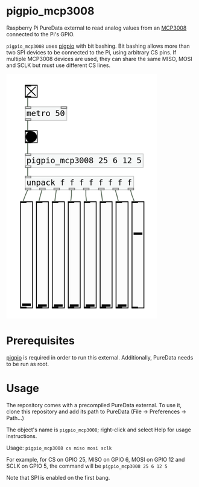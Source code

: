# pigpio_mcp3008
Raspberry Pi PureData external to read analog values from an [MCP3008](https://www.microchip.com/en-us/product/MCP3008) connected to the Pi's GPIO. 

`pigpio_mcp3008` uses [pigpio](https://abyz.me.uk/rpi/pigpio/) with bit bashing. Bit bashing allows more than two SPI devices to be connected to the Pi, using arbitrary CS pins. If multiple MCP3008 devices are used, they can share the same MISO, MOSI and SCLK but must use different CS lines. 

<img src="images/pigpio_mcp3008.png" alt="Sample usage" width="400"/>


# Prerequisites

[pigpio](https://abyz.me.uk/rpi/pigpio/) is required in order to run this external. Additionally, PureData needs to be run as root.

# Usage

The repository comes with a precompiled PureData external. To use it, clone this repository and add its path to PureData (File -> Preferences -> Path...)

The object's name is `pigpio_mcp3008`; right-click and select Help for usage instructions.

Usage: `pigpio_mcp3008 cs miso mosi sclk`

For example, for CS on GPIO 25, MISO on GPIO 6, MOSI on GPIO 12 and SCLK on GPIO 5, the command will be `pigpio_mcp3008 25 6 12 5`

Note that SPI is enabled on the first bang.

